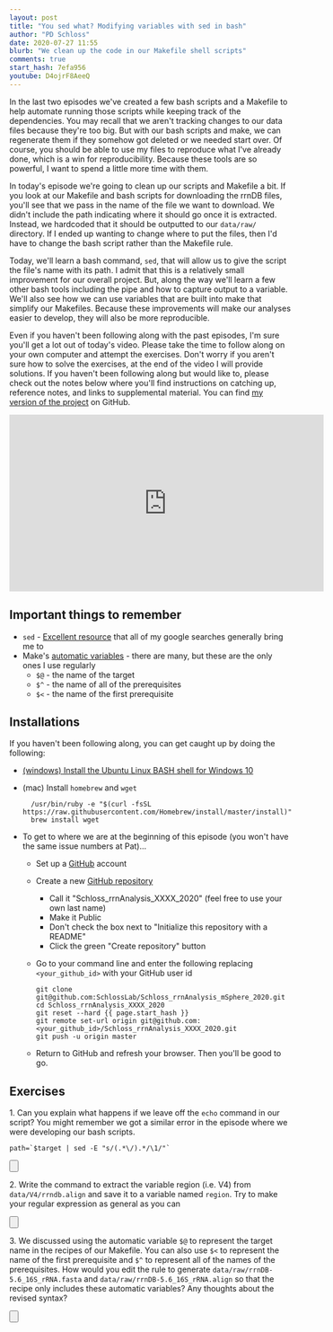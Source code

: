 ```yaml
---
layout: post
title: "You sed what? Modifying variables with sed in bash"
author: "PD Schloss"
date: 2020-07-27 11:55
blurb: "We clean up the code in our Makefile shell scripts"
comments: true
start_hash: 7efa956
youtube: D4ojrF8AeeQ
---
```


In the last two episodes we've created a few bash scripts and a Makefile to help automate running those scripts while keeping track of the dependencies. You may recall that we aren't tracking changes to our data files because they're too big. But with our bash scripts and make, we can regenerate them if they somehow got deleted or we needed start over. Of course, you should be able to use my files to reproduce what I've already done, which is a win for reproducibility. Because these tools are so powerful, I want to spend a little more time with them.

In today's episode we're going to clean up our scripts and Makefile a bit. If you look at our Makefile and bash scripts for downloading the rrnDB files, you'll see that we pass in the name of the file we want to download. We didn't include the path indicating where it should go once it is extracted. Instead, we hardcoded that it should be outputted to our `data/raw/` directory. If I ended up wanting to change where to put the files, then I'd have to change the bash script rather than the Makefile rule.

Today, we'll learn a bash command, `sed`, that will allow us to give the script the file's name with its path. I admit that this is a relatively small improvement for our overall project. But, along the way we'll learn a few other bash tools including the pipe and how to capture output to a variable. We'll also see how we can use variables that are built into make that simplify our Makefiles. Because these improvements will make our analyses easier to develop, they will also be more reproducible.

Even if you haven't been following along with the past episodes, I'm sure you'll get a lot out of today's video. Please take the time to follow along on your own computer and attempt the exercises. Don't worry if you aren't sure how to solve the exercises, at the end of the video I will provide solutions. If you haven't been following along but would like to, please check out the notes below where you'll find instructions on catching up, reference notes, and links to supplemental material. You can find [my version of the project](https://github.com/SchlossLab/Schloss_rrnAnalysis_mSphere_2020) on GitHub.

<iframe style="margin: 0 auto;display:block;" width="560" height="315" src="https://www.youtube.com/embed/{{ page.youtube }}" frameborder="0" allow="accelerometer; autoplay; encrypted-media; gyroscope; picture-in-picture" allowfullscreen></iframe>


## Important things to remember

* `sed` - [Excellent resource](https://www.grymoire.com/Unix/Sed.html) that all of my google searches generally bring me to
* Make's [automatic variables](https://www.gnu.org/software/make/manual/html_node/Automatic-Variables.html) - there are many, but these are the only ones I use regularly
  - `$@` - the  name of the target
  - `$^` - the name of all of the prerequisites
  - `$<` - the name of the first prerequisite


## Installations

If you haven't been following along, you can get caught up by doing the following:

* [(windows) Install the Ubuntu Linux BASH shell for Windows 10](https://itsfoss.com/install-bash-on-windows/)
* (mac) Install `homebrew` and `wget`
  ```
	/usr/bin/ruby -e "$(curl -fsSL https://raw.githubusercontent.com/Homebrew/install/master/install)"
	brew install wget
	```

* To get to where we are at the beginning of this episode (you won't have the same issue numbers at Pat)...
  - Set up a [GitHub](https://www.github.com) account
  - Create a new [GitHub repository](https://github.com/new)
    - Call it "Schloss_rrnAnalysis_XXXX_2020" (feel free to use your own last name)
    - Make it Public
    - Don't check the box next to "Initialize this repository with a README"
    - Click the green "Create repository" button
  - Go to your command line and enter the following replacing `<your_github_id>` with your GitHub user id

		git clone git@github.com:SchlossLab/Schloss_rrnAnalysis_mSphere_2020.git
		cd Schloss_rrnAnalysis_XXXX_2020
		git reset --hard {{ page.start_hash }}
		git remote set-url origin git@github.com:<your_github_id>/Schloss_rrnAnalysis_XXXX_2020.git
		git push -u origin master  

  - Return to GitHub and refresh your browser. Then you'll be good to go.


## Exercises

1\. Can you explain what happens if we leave off the `echo` command in our script? You might remember we got a similar error in the episode where we were developing our bash scripts.

```
path=`$target | sed -E "s/(.*\/).*/\1/"`
```

<input type="button" class="hideshow">
<div markdown="1" style="display:none;">
We get the following error message:
```
-bash: data/raw/rrnDB-5.6.tsv: Permission denied
```

This is the same error we got when trying to run a bash script as an executable before we used `chmod +x`. You might have thought this should have run our `sed` command on the contents of the file. To do that, we need a slightly different syntax

```
path=`sed -E "s/(.*\/).*/\1/" < $target`
```
</div>

2\. Write the command to extract the variable region (i.e. V4) from `data/V4/rrndb.align` and save it to a variable named `region`. Try to make your regular expression as general as you can

<input type="button" class="hideshow">
<div markdown="1" style="display:none;">
```
file=data/V4/rrndb.align
region=`echo $file | sed -E "s/.*\/(.*)\/.*/\1/"`
echo $region
```

or

```
file=data/V4/rrndb.align
region=`echo $file | sed -E "s_.*/(.*)/.*_\1_"`
echo $region
```
</div>

3\. We discussed using the automatic variable `$@` to represent the target name in the recipes of our Makefile. You can also use `$<` to represent the name of the first prerequisite and `$^` to represent all of the names of the prerequisites. How would you edit the rule to generate `data/raw/rrnDB-5.6_16S_rRNA.fasta` and `data/raw/rrnDB-5.6_16S_rRNA.align` so that the recipe only includes these automatic variables? Any thoughts about the revised syntax?

<input type="button" class="hideshow">
<div markdown="1" style="display:none;">
```
data/raw/rrnDB-5.6_16S_rRNA.fasta : code/get_rrndb_files.sh
	$^ $@

data/raw/rrnDB-5.6_16S_rRNA.align : code/align_sequences.sh\
			data/references/silva_seed/silva.seed_v138.align\
			data/raw/rrnDB-5.6_16S_rRNA.fasta									
	$^
```

Although the extra typing is reduced in these revised scripts, the recipe line might be a bit too cryptic. There is a tradeoff between simplicity and ease of reading. Regardless, this exercise highlights that it would be good to have a practice of putting the script prerequisite first followed by the data.
</div>
